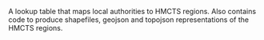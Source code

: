 A lookup table that maps local authorities to HMCTS regions.  Also contains code to produce shapefiles, geojson and topojson representations of the HMCTS regions.
